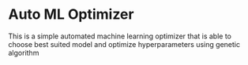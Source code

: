 # Auto ML Optimizer
This is a simple automated machine learning optimizer that is able to choose best suited model and optimize hyperparameters using genetic algorithm

